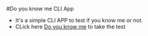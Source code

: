 #Do you know me CLI App

- It's a simple CLI APP to test if you know me or not.
- CLick here [Do you know me](https://replit.com/@shubham-tyagi/Do-you-know-me?v=1) to take the test
